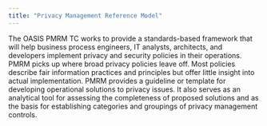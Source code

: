 ```yaml
---
title: "Privacy Management Reference Model"
---
```


The OASIS PMRM TC works to provide a standards-based framework that will help business process engineers, IT analysts, architects, and developers implement privacy and security policies in their operations. PMRM picks up where broad privacy policies leave off. Most policies describe fair information practices and principles but offer little insight into actual implementation. PMRM provides a guideline or template for developing operational solutions to privacy issues. It also serves as an analytical tool for assessing the completeness of proposed solutions and as the basis for establishing categories and groupings of privacy management controls.

